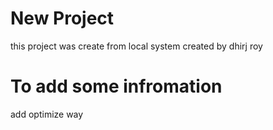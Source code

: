# New Project
this project was create from local system
created by dhirj roy
# To add some infromation
add optimize way